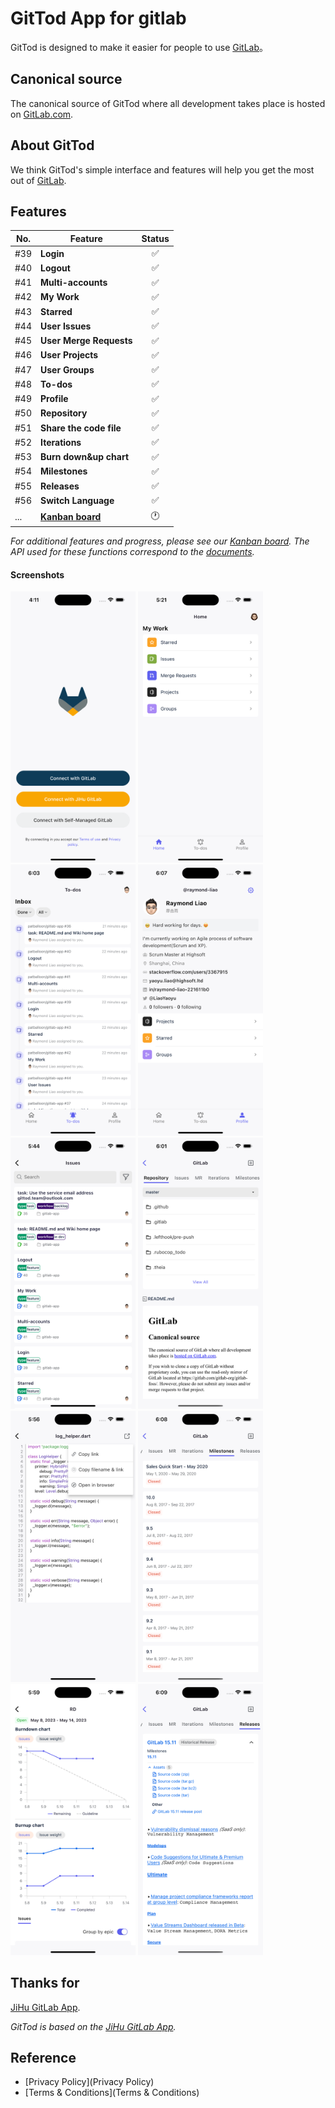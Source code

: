 # GitTod App for gitlab

GitTod is designed to make it easier for people to use [GitLab](https://gitlab.com/gitlab-org/gitlab)。

## Canonical source

The canonical source of GitTod where all development takes place is hosted
on [GitLab.com](https://gitlab.com/patballoon/gitlab-app).

## About GitTod

We think GitTod's simple interface and features will help you get the most out
of [GitLab](https://gitlab.com/gitlab-org/gitlab).

## Features

| **No.** | **Feature**                                                            | **Status** |
|---------|------------------------------------------------------------------------|:----------:|
| #39     | **Login**                                                              |     ✅      |
| #40     | **Logout**                                                             |     ✅      |
| #41     | **Multi-accounts**                                                     |     ✅      |
| #42     | **My Work**                                                            |     ✅      |
| #43     | **Starred**                                                            |     ✅      |
| #44     | **User Issues**                                                        |     ✅      |
| #45     | **User Merge Requests**                                                |     ✅      |
| #46     | **User Projects**                                                      |     ✅      |
| #47     | **User Groups**                                                        |     ✅      |
| #48     | **To-dos**                                                             |     ✅      |
| #49     | **Profile**                                                            |     ✅      |
| #50     | **Repository**                                                         |     ✅      |
| #51     | **Share the code file**                                                |     ✅      |
| #52     | **Iterations**                                                         |     ✅      |
| #53     | **Burn down&up chart**                                                 |     ✅      |
| #54     | **Milestones**                                                         |     ✅      |
| #55     | **Releases**                                                           |     ✅      |
| #56     | **Switch Language**                                                    |     ✅      |
| ...     | **[Kanban board](https://jihulab.com/patballoon/gitlab-app/-/boards)** |     🕐     |

_For additional features and progress, please see
our [Kanban board](https://jihulab.com/patballoon/gitlab-app/-/boards). The API used for these functions correspond to
the [documents](https://docs.gitlab.com/ee/api/)._

#### Screenshots
<img alt='login' src='screens/login.png' style="width: 200px;">
<img alt='home' src='screens/home.png' style="width: 200px;">
<img alt='to-dos-2' src='screens/to-dos-2.png' style="width: 200px;">
<img alt='profile' src='screens/profile.png' style="width: 200px;">
<img alt='issues' src='screens/issues.png' style="width: 200px;">
<img alt='repo' src='screens/repo.png' style="width: 200px;">
<img alt='share-code-file' src='screens/share-code-file.png' style="width: 200px;">
<img alt='milestones' src='screens/milestones.png' style="width: 200px;">
<img alt='chats' src='screens/chats.png' style="width: 200px;">
<img alt='releases' src='screens/releases.png' style="width: 200px;">

## Thanks for

[JiHu GitLab App](https://jihulab.com/ultimate-plan/jihu-gitlab-app/jihu-gitlab-app).

_GitTod is based on the [JiHu GitLab App](https://jihulab.com/ultimate-plan/jihu-gitlab-app/jihu-gitlab-app)._


## Reference

- [Privacy Policy](Privacy Policy)
- [Terms & Conditions](Terms & Conditions)
